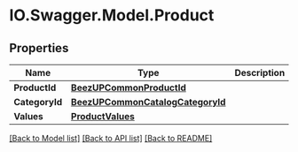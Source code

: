 # IO.Swagger.Model.Product
## Properties

Name | Type | Description | Notes
------------ | ------------- | ------------- | -------------
**ProductId** | [**BeezUPCommonProductId**](BeezUPCommonProductId.md) |  | [optional] 
**CategoryId** | [**BeezUPCommonCatalogCategoryId**](BeezUPCommonCatalogCategoryId.md) |  | [optional] 
**Values** | [**ProductValues**](ProductValues.md) |  | [optional] 

[[Back to Model list]](../README.md#documentation-for-models) [[Back to API list]](../README.md#documentation-for-api-endpoints) [[Back to README]](../README.md)

